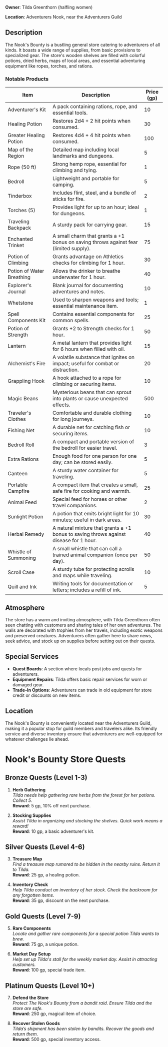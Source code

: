 **Owner**: Tilda Greenthorn (halfling women) 

**Location**: Adventurers Nook, near the Adventurers Guild  

## Description  
The Nook's Bounty is a bustling general store catering to adventurers of all kinds. It boasts a wide range of supplies, from basic provisions to specialized gear. The store's wooden shelves are filled with colorful potions, dried herbs, maps of local areas, and essential adventuring equipment like ropes, torches, and rations.  

### Notable Products  
 
| Item                      | Description                                                                           | Price (gp) |
| ------------------------- | ------------------------------------------------------------------------------------- | ---------- |
| Adventurer's Kit          | A pack containing rations, rope, and essential tools.                                 | 10         |
| Healing Potion            | Restores 2d4 + 2 hit points when consumed.                                            | 30         |
| Greater Healing Potion    | Restores 4d4 + 4 hit points when consumed.                                            | 100        |
| Map of the Region         | Detailed map including local landmarks and dungeons.                                  | 5          |
| Rope (50 ft)              | Strong hemp rope, essential for climbing and tying.                                   | 1          |
| Bedroll                   | Lightweight and portable for camping.                                                 | 5          |
| Tinderbox                 | Includes flint, steel, and a bundle of sticks for fire.                               | 2          |
| Torches (5)               | Provides light for up to an hour; ideal for dungeons.                                 | 1          |
| Traveling Backpack        | A sturdy pack for carrying gear.                                                      | 15         |
| Enchanted Trinket         | A small charm that grants a +1 bonus on saving throws against fear (limited supply).  | 75         |
| Potion of Climbing        | Grants advantage on Athletics checks for climbing for 1 hour.                         | 30         |
| Potion of Water Breathing | Allows the drinker to breathe underwater for 1 hour.                                  | 40         |
| Explorer's Journal        | Blank journal for documenting adventures and notes.                                   | 10         |
| Whetstone                 | Used to sharpen weapons and tools; essential maintenance item.                        | 1          |
| Spell Components Kit      | Contains essential components for common spells.                                      | 25         |
| Potion of Strength        | Grants +2 to Strength checks for 1 hour.                                              | 50         |
| Lantern                   | A metal lantern that provides light for 6 hours when filled with oil.                 | 15         |
| Alchemist's Fire          | A volatile substance that ignites on impact; useful for combat or distraction.        | 20         |
| Grappling Hook            | A hook attached to a rope for climbing or securing items.                             | 10         |
| Magic Beans               | Mysterious beans that can sprout into plants or cause unexpected effects.             | 500        |
| Traveler's Clothes        | Comfortable and durable clothing for long journeys.                                   | 10         |
| Fishing Net               | A durable net for catching fish or securing items.                                    | 10         |
| Bedroll Roll              | A compact and portable version of the bedroll for easier travel.                      | 3          |
| Extra Rations             | Enough food for one person for one day; can be stored easily.                         | 5          |
| Canteen                   | A sturdy water container for traveling.                                               | 5          |
| Portable Campfire         | A compact item that creates a small, safe fire for cooking and warmth.                | 25         |
| Animal Feed               | Special feed for horses or other travel companions.                                   | 2          |
| Sunlight Potion           | A potion that emits bright light for 10 minutes; useful in dark areas.                | 30         |
| Herbal Remedy             | A natural mixture that grants a +1 bonus to saving throws against disease for 1 hour. | 40         |
| Whistle of Summoning      | A small whistle that can call a trained animal companion (once per day).              | 50         |
| Scroll Case               | A sturdy tube for protecting scrolls and maps while traveling.                        | 10         |
| Quill and Ink             | Writing tools for documentation or letters; includes a refill of ink.                 | 5          |
  
## Atmosphere  
The store has a warm and inviting atmosphere, with Tilda Greenthorn often seen chatting with customers and sharing tales of her own adventures. The walls are decorated with trophies from her travels, including exotic weapons and preserved creatures. Adventurers often gather here to share news, seek advice, and stock up on supplies before setting out on their quests.

## Special Services  
- **Quest Boards**: A section where locals post jobs and quests for adventurers.
- **Equipment Repairs**: Tilda offers basic repair services for worn or damaged gear.
- **Trade-In Options**: Adventurers can trade in old equipment for store credit or discounts on new items.

## Location  
The Nook's Bounty is conveniently located near the Adventurers Guild, making it a popular stop for guild members and travelers alike. Its friendly service and diverse inventory ensure that adventurers are well-equipped for whatever challenges lie ahead.

# Nook's Bounty Store Quests  

## Bronze Quests (Level 1-3)
1. **Herb Gathering**  
   *Tilda needs help gathering rare herbs from the forest for her potions. Collect 5.*  
   **Reward**: 5 gp, 10% off next purchase.

2. **Stocking Supplies**  
   *Assist Tilda in organizing and stocking the shelves. Quick work means a reward!*  
   **Reward**: 10 gp, a basic adventurer's kit.

## Silver Quests (Level 4-6)
3. **Treasure Map**  
   *Find a treasure map rumored to be hidden in the nearby ruins. Return it to Tilda.*  
   **Reward**: 25 gp, a healing potion.

4. **Inventory Check**  
   *Help Tilda conduct an inventory of her stock. Check the backroom for any forgotten items.*  
   **Reward**: 35 gp, discount on the next purchase.

## Gold Quests (Level 7-9)
5. **Rare Components**  
   *Locate and gather rare components for a special potion Tilda wants to brew.*  
   **Reward**: 75 gp, a unique potion.

6. **Market Day Setup**  
   *Help set up Tilda's stall for the weekly market day. Assist in attracting customers.*  
   **Reward**: 100 gp, special trade item.

## Platinum Quests (Level 10+)
7. **Defend the Store**  
   *Protect The Nook's Bounty from a bandit raid. Ensure Tilda and the store are safe.*  
   **Reward**: 250 gp, magical item of choice.

8. **Recover Stolen Goods**  
   *Tilda’s shipment has been stolen by bandits. Recover the goods and return them.*  
   **Reward**: 500 gp, special inventory access.



